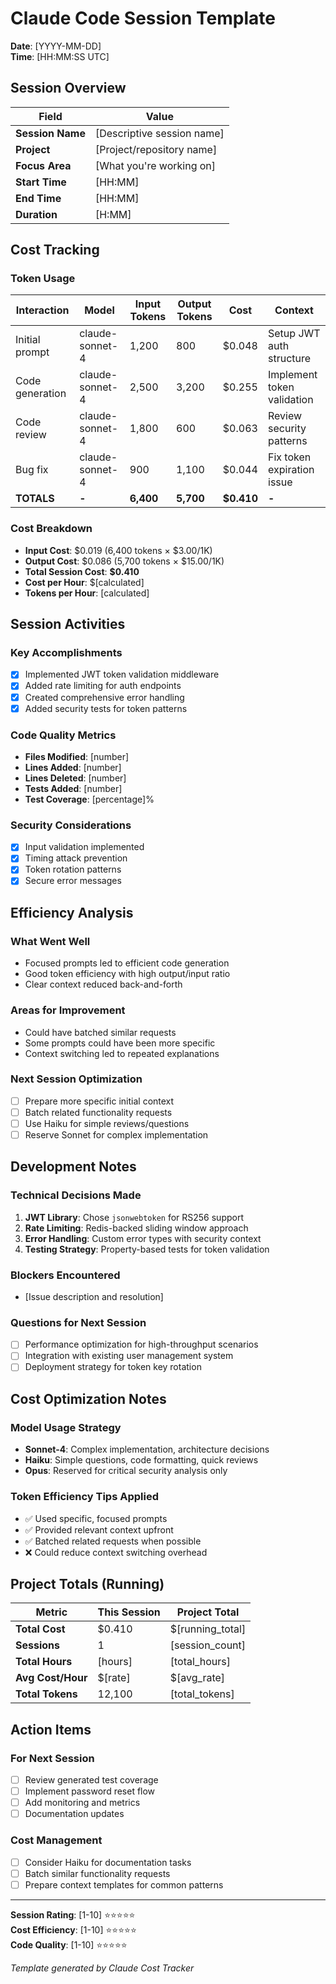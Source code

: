 # Claude Code Session Template

**Date**: [YYYY-MM-DD]  
**Time**: [HH:MM:SS UTC]

## Session Overview

| Field | Value |
|-------|-------|
| **Session Name** | [Descriptive session name] |
| **Project** | [Project/repository name] |
| **Focus Area** | [What you're working on] |
| **Start Time** | [HH:MM] |
| **End Time** | [HH:MM] |
| **Duration** | [H:MM] |

## Cost Tracking

### Token Usage
| Interaction | Model | Input Tokens | Output Tokens | Cost | Context |
|-------------|--------|--------------|---------------|------|---------|
| Initial prompt | claude-sonnet-4 | 1,200 | 800 | $0.048 | Setup JWT auth structure |
| Code generation | claude-sonnet-4 | 2,500 | 3,200 | $0.255 | Implement token validation |
| Code review | claude-sonnet-4 | 1,800 | 600 | $0.063 | Review security patterns |
| Bug fix | claude-sonnet-4 | 900 | 1,100 | $0.044 | Fix token expiration issue |
| **TOTALS** | **-** | **6,400** | **5,700** | **$0.410** | **-** |

### Cost Breakdown
- **Input Cost**: $0.019 (6,400 tokens × $3.00/1K)
- **Output Cost**: $0.086 (5,700 tokens × $15.00/1K)  
- **Total Session Cost**: **$0.410**
- **Cost per Hour**: $[calculated]
- **Tokens per Hour**: [calculated]

## Session Activities

### Key Accomplishments
- [X] Implemented JWT token validation middleware
- [X] Added rate limiting for auth endpoints
- [X] Created comprehensive error handling
- [X] Added security tests for token patterns

### Code Quality Metrics
- **Files Modified**: [number]
- **Lines Added**: [number] 
- **Lines Deleted**: [number]
- **Tests Added**: [number]
- **Test Coverage**: [percentage]%

### Security Considerations
- [X] Input validation implemented
- [X] Timing attack prevention
- [X] Token rotation patterns
- [X] Secure error messages

## Efficiency Analysis

### What Went Well
- Focused prompts led to efficient code generation
- Good token efficiency with high output/input ratio
- Clear context reduced back-and-forth

### Areas for Improvement
- Could have batched similar requests
- Some prompts could have been more specific
- Context switching led to repeated explanations

### Next Session Optimization
- [ ] Prepare more specific initial context
- [ ] Batch related functionality requests
- [ ] Use Haiku for simple reviews/questions
- [ ] Reserve Sonnet for complex implementation

## Development Notes

### Technical Decisions Made
1. **JWT Library**: Chose `jsonwebtoken` for RS256 support
2. **Rate Limiting**: Redis-backed sliding window approach
3. **Error Handling**: Custom error types with security context
4. **Testing Strategy**: Property-based tests for token validation

### Blockers Encountered
- [Issue description and resolution]

### Questions for Next Session
- [ ] Performance optimization for high-throughput scenarios
- [ ] Integration with existing user management system
- [ ] Deployment strategy for token key rotation

## Cost Optimization Notes

### Model Usage Strategy
- **Sonnet-4**: Complex implementation, architecture decisions
- **Haiku**: Simple questions, code formatting, quick reviews  
- **Opus**: Reserved for critical security analysis only

### Token Efficiency Tips Applied
- ✅ Used specific, focused prompts
- ✅ Provided relevant context upfront
- ✅ Batched related requests when possible
- ❌ Could reduce context switching overhead

## Project Totals (Running)

| Metric | This Session | Project Total |
|--------|-------------|---------------|
| **Total Cost** | $0.410 | $[running_total] |
| **Sessions** | 1 | [session_count] |
| **Total Hours** | [hours] | [total_hours] |
| **Avg Cost/Hour** | $[rate] | $[avg_rate] |
| **Total Tokens** | 12,100 | [total_tokens] |

## Action Items

### For Next Session
- [ ] Review generated test coverage
- [ ] Implement password reset flow
- [ ] Add monitoring and metrics
- [ ] Documentation updates

### Cost Management
- [ ] Consider Haiku for documentation tasks
- [ ] Batch similar functionality requests
- [ ] Prepare context templates for common patterns

---

**Session Rating**: [1-10] ⭐⭐⭐⭐⭐  
**Cost Efficiency**: [1-10] ⭐⭐⭐⭐⭐  
**Code Quality**: [1-10] ⭐⭐⭐⭐⭐

*Template generated by Claude Cost Tracker*
